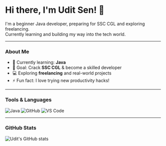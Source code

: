 # Hi there, I'm Udit Sen! 👋

I'm a beginner Java developer, preparing for SSC CGL and exploring freelancing.  
Currently learning and building my way into the tech world.

---

### About Me

- 🌱 Currently learning: **Java**
- 🎯 Goal: Crack **SSC CGL** & become a skilled developer
- 💻 Exploring **freelancing** and real-world projects
- ⚡ Fun fact: I love trying new productivity hacks!

---

### Tools & Languages

![Java](https://img.shields.io/badge/Java-%23ED8B00.svg?style=flat&logo=java&logoColor=white)
![GitHub](https://img.shields.io/badge/GitHub-%23121011.svg?style=flat&logo=github&logoColor=white)
![VS Code](https://img.shields.io/badge/VSCode-%23007ACC.svg?style=flat&logo=visual-studio-code)

---

### GitHub Stats

![Udit's GitHub stats](https://github-readme-stats.vercel.app/api?username=Royaludit123&show_icons=true&theme=tokyonight)

<!--
**Royaludit123/Royaludit123** is a ✨ _special_ ✨ repository because its `README.md` (this file) appears on your GitHub profile.

Here are some ideas to get you started:

- 🔭 I’m currently working on ...
- 🌱 I’m currently learning ...
- 👯 I’m looking to collaborate on ...
- 🤔 I’m looking for help with ...
- 💬 Ask me about ...
- 📫 How to reach me: ...
- 😄 Pronouns: ...
- ⚡ Fun fact: ...
-->
